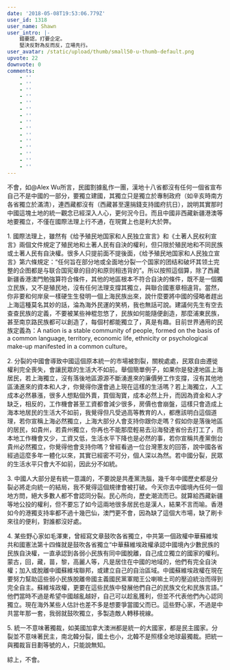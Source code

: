```yaml
---
date: '2018-05-08T19:53:06.779Z'
user_id: 1318
user_name: Shawn
user_intro: |-
    錯要認，打要企定。
    堅決反對為反而反，立場先行。
user_avatar: /static/upload/thumb/small50-u-thumb-default.png
upvote: 22
downvote: 0
comments:
    - ''
    - ''
    - ''
    - ''
    - ''
    - ''
    - ''
    - ''
    - ''
    - ''
    - ''
    - ''
    - ''
    - ''
    - ''
---
```


不會，如@Alex Wu所言，民國割據亂作一團，漢地十八省都沒有任何一個省宣布自己不是中國的一部分，要獨立建國，其獨立只是獨立於專制政府（如辛亥時南方各省獨立於滿清），連西藏都沒有（西藏甚至還捐錢支持國府抗日），說明其實那时中國這塊土地的統一觀念已經深入人心，更何況今日。而且中國非西藏新疆港澳等地要獨立，不僅在國際法理上行不通，在現實上也是利大於弊。

1\. 國際法理上，雖然有《给予殖民地国家和人民独立宣言》和《土著人民权利宣言》兩個文件規定了殖民地和土著人民有自決的權利，但只限於殖民地和不同民族或土著人民有自決權。很多人只提前面不提後面，《给予殖民地国家和人民独立宣言》第六條規定：“任何旨在部分地或全面地分裂一个国家的团结和破坏其领土完整的企图都是与联合国宪章的目的和原则相违背的”。所以按照這個算，除了西藏新疆香港澳門勉強算符合條件，其他的地區根本不符合自決的條件，既不是一個獨立民族，又不是殖民地，沒有任何法理支撐其獨立，與聯合國憲章相違背。當然，你非要和何岸泉一樣硬生生發明一個上海民族出來，說什麼要將中國的侵略者趕出上海這種莫名其妙的話，淪為海外民運的笑柄，我也無話可說。建議何先生有空去查查民族的定義，不要被某些神棍忽悠了，民族如何能隨便創造，那麼浦東民族，甚至南京路民族都可以創造了，每個村都能獨立了，真是有趣。目前世界通用的民族定義為：A nation is a stable community of people, formed on the basis of a common language, territory, economic life, ethnicity or psychological make-up manifested in a common culture。

  

2\. 分裂的中國會導致中國這個原本統一的市場被割裂，關稅處處，民眾自由遷徙權利完全喪失，會讓民眾的生活大不如前。舉個簡單例子，如果你是發達地區上海居民，若上海獨立，沒有落後地區源源不斷湧進來的廉價勞工作支撐，沒有其他地區湧進來的資本和人才，你覺得你還會過上現在這樣的生活嗎？若上海獨立，人工成本必然暴漲，很多人想點個外賣，買個淘寶，成本必然上升，而因為資金和人才缺乏，相反的，工作機會甚至工資都會減少很多，房價也會崩盤，這樣只會造成上海本地居民的生活大不如前，我覺得但凡受過高等教育的人，都應該明白這個道理，若你宣稱上海必然獨立，上海大部分人會支持你跟你走嗎？假如你是落後地區的居民，如貴州，若貴州獨立，你再也不能那麼輕易去沿海發達省份去打工了，而本地工作機會又少，工資又低，生活水平下降也是必然的事，若你宣稱共產黨倒台貴州必然獨立，你覺得他會支持你嗎？曾經看過一位台灣蔥友的回答，說中國各省經過這麼多年一體化以來，其實已經密不可分，個人深以為然。若中國分裂，民眾的生活水平只會大不如前，因此分不如統。

  

3\. 中國人大部分是有統一意識的，不要說是共產黨洗腦，幾千年中國歷史都是分裂必將走向統一的結局，我不覺得這個規律會被打破。今天你去中國境內任何一個地方問，絕大多數人都不會認同分裂。民心所向，歷史潮流而已。就算給西藏新疆等地公投的權利，但不要忘了如今這兩地很多居民也是漢人，結果不言而喻。香港如今的港獨支持率都不過十幾巴仙，澳門更不會，因為缺了這個大市場，缺了刷卡來往的便利，對誰都沒好處。

  

4\. 某些野心家如毛澤東，曾經寫文章鼓吹各省獨立，中共第一個政權中華蘇維埃共和國憲法第十四條就是鼓吹各省獨立“中華蘇維埃政權承認中國境內少數民族的民族自決權，一直承認到各弱小民族有同中國脫離，自己成立獨立的國家的權利。蒙古，回，藏，苗，黎，高麗人等，凡是居住在中國的地域的，他們有完全自決權；加入或脫離中國蘇維埃聯邦，或建立自己的自治區域。中國蘇維埃政權在現在要努力幫助這些弱小民族脫離帝國主義國民黨軍閥王公喇嘛土司的壓迫統治而得到完全自主。蘇維埃政權，更要在這些民族中發展他們自己的民族文化和民族言語。” 他們當時不過是希望中國越亂越好，自己可以趁亂獲利，但並不代表他們內心認同獨立。現在海外某些人估計也差不多是想要爭當國父而已。這些野心家，不過是中共當年那一套，我弱就鼓吹獨立，多製造敵人轉移視線。

  

5\. 統一不意味著獨裁，如美國加拿大澳洲都是統一的大國家，都是民主國家。分裂並不意味著民主，南北韓分裂，國土也小，北韓不是照樣全地球最獨裁。把統一與獨裁盲目劃等號的人，只能說無知。

  

綜上，不會。
